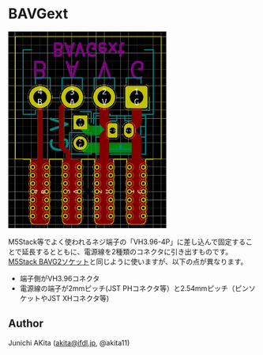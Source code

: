 # BAVGext

<img src="https://github.com/akita11/BAVGext/blob/main/BAVGext.jpg" width="320px">

M5Stack等でよく使われるネジ端子の「VH3.96-4P」に差し込んで固定することで延長するとともに、電源線を2種類のコネクタに引き出すものです。
[M5Stack BAVG2ソケット](https://www.switch-science.com/products/7234)と同じように使いますが、以下の点が異なります。
- 端子側がVH3.96コネクタ
- 電源線の端子が2mmピッチ(JST PHコネクタ等）と2.54mmピッチ（ピンソケットやJST XHコネクタ等)

## Author 
Junichi AKita (akita@ifdl.jp, @akita11)
